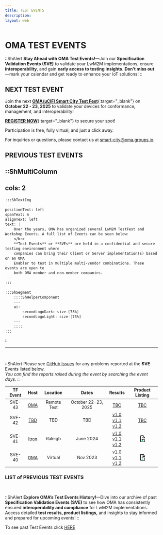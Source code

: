 ```yaml
---
title: TEST EVENTS
description:
layout: web
---
```


# OMA TEST EVENTS

::ShAlert
**Stay Ahead with OMA Test Events!**—Join our **Specification Validation Events (SVE)** to validate your LwM2M implementations, ensure **interoperability**, and gain **early access to testing insights**. **Don’t miss out**—mark your calendar and get ready to enhance your IoT solutions!
::

## NEXT TEST EVENT

Join the next [**OMA/uCIFI Smart City Test Fest**](https://community.openmobilealliance.org/smartcity-test-event-2025?hsCtaAttrib=196924987975){:target="_blank"} on **October 22 - 23, 2025** to validate your devices for conformance, management, and interoperability!  

[**REGISTER NOW**](https://docs.google.com/forms/d/1Yr7mGutsiZe9GLU7gNyTYB7yLZiDTEnk38M_QB6TWbE/viewform?ts=68d2f3e6&edit_requested=true&pli=1){:target="_blank"} to secure your spot!  

Participation is free, fully virtual, and just a click away.  

For inquiries or questions, please contact us at [smart-city@oma.groups.io](mailto:smart-city@oma.groups.io).

## PREVIOUS TEST EVENTS

::ShMultiColumn
---
cols: 2
---

    :::ShTextImg
    ---
    positionText: left
    spanText: m
    alignText: left
    text: |
        Over the years, OMA has organized several LwM2M TestFest and Workshop Events. A full list of Events can be seen below:
        </br>
        **Test Events** or **SVEs** are held in a confidential and secure testing environment where
        companies can bring their Client or Server implementation(s) based on an OMA
        Enabler to test in multiple multi-vendor combinations. These events are open to
        both OMA member and non-member companies.
    ---
    :::

    :::ShSegment    
        ::::ShHelperComponent
        ---
        ui:
            secondLogoDark: size-[73%]
            secondLogoLight: size-[73%]
        ---
        ::::
    :::
::

<hr/>

</br>

::ShAlert
Please see <a href="https://github.com/OpenMobileAlliance/OMA_LwM2M_for_Developers/issues" target="_blank">GitHub Issues</a> for any problems reported at the **SVE** Events listed below.
</br>
_You can find the reports raised during the event by searching the event days._
::
</br>

<table>
    <thead>
        <tr>
            <th>TF Event</th>
            <th>Host</th>
            <th>Location</th>
            <th>Dates</th>
            <th>Results</th>
            <th>Product Listing</th>     
        </tr>
    </thead>
    <tbody>
        <tr>
            <td>SVE-43</td>
            <td><a href="https://community.openmobilealliance.org/smartcity-test-event-2025?hsCtaAttrib=196924987975" target="_blank">OMA</a></td>
            <td>Remote Test</td>
            <td>October 22-23, 2025</td>
            <td>
            <a href="" target="_blank">TBC</a>
            </td>
            <td><a href="" target="_blank">TBC</a></td>
        </tr>
        <tr>
            <td>SVE-42</td>
            <td><a href="" target="_blank">TBD</a></td>
            <td>TBD</td>
            <td>TBD</td>
            <td>
            <a href="" target="_blank"> v1.0</a></br>
            <a href="" target="_blank"> v1.1</a></br>
            <a href="" target="_blank"> v1.2</a> 
            </td>
            <td><a href="" target="_blank">TBC</a></td>
        </tr>
        <tr>
            <td>SVE-41</td>
            <td><a href="https://na.itron.com/" target="_blank">Itron</a></td>
            <td>Raleigh</td>
            <td>June 2024</td>
            <td>
            <a href="https://www.openmobilealliance.org/test_events/SVE-41/Test%20Results/OMA-SVE-41%20(Raleigh,USA),%2010-13%20June%202024_Event-Conglomerated-Test_Results_LwM2M%20v1_0.pdf" target="_blank"> v1.0</a></br>
            <a href="https://openmobilealliance.org/test_events/SVE-41/Test%20Results/OMA-SVE-41%20(Raleigh,USA),%2010-13%20June%202024_Event%20Conglomerated-Test_Results-LwM2M%20v1_1.pdf" target="_blank"> v1.1</a></br>
            <a href="https://openmobilealliance.org/test_events/SVE-41/Test%20Results/OMA-SVE-41%20(Raleigh,USA),%2010-13%20June%202024_Event%20Conglomerated-Test_Results-LwM2M%20v1_2.pdf" target="_blank"> v1.2</a> 
            </td>
            <td><a href="/specifications/resources/product-listing"><img src="/images/events/page.png"  alt="Product Listing Webpage"></a></td>
        </tr>
        <tr>
            <td>SVE-40</td>
            <td><a href="" target="_blank">OMA</a></td>
            <td>Virtual</td>
            <td>Nov 2023</td>
             <td><a href="https://openmobilealliance.org/test_events/VSVE-40/SVE-40_15-21-Nov-2023_Event-Conglomerated-Test-Results-LwM2M-v1_0.pdf" target="_blank"> v1.0</a></br> 
             <a href="https://openmobilealliance.org/test_events/VSVE-40/SVE-40_15-21-Nov-2023_Event-Conglomerated-Test-Results-LwM2M-v1_1.pdf" target="_blank"> v1.1</a></br>
             <a href="https://openmobilealliance.org/test_events/VSVE-40/SVE-40_15-21-Nov-2023_Event-Conglomerated-Test-Results-LwM2M-v1_2.pdf" target="_blank"> v1.2</a>
             </td>
            <td><a href="/specifications/resources/product-listing"><img src="/images/events/page.png"  alt="Product Listing Webpage"></a></td>
        </tr>
    </body>
</table>

<style scoped>

th, td {
    vertical-align: middle !important;
    text-align: center !important;
}

td a {
    display: inline-block !important;
    vertical-align: middle !important;
}

img {
    vertical-align: middle !important;
}

</style>


### LIST of PREVIOUS TEST EVENTS

</br>

::ShAlert
**Explore OMA’s Test Events History!**—Dive into our archive of past **Specification Validation Events (SVE)** to see how OMA has consistently ensured **interoperability and compliance** for LwM2M implementations. Access detailed **test results, product listings,** and insights to stay informed and prepared for upcoming events!
::

To see past Test Events click [HERE](/oma-events/past-sve)
